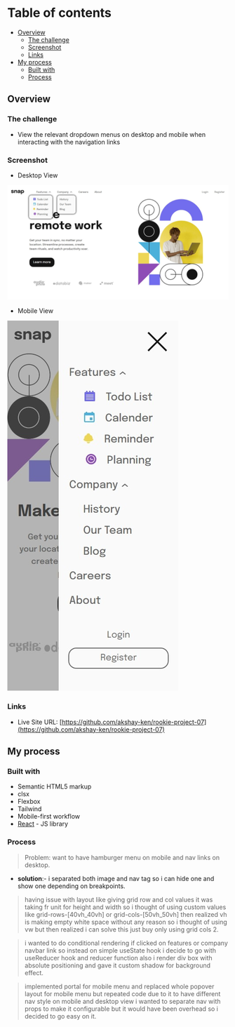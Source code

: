 # Table of contents

- [Overview](#overview)
  - [The challenge](#the-challenge)
  - [Screenshot](#screenshot)
  - [Links](#links)
- [My process](#my-process)
  - [Built with](#built-with)
  - [Process](#process)

## Overview

### The challenge

- View the relevant dropdown menus on desktop and mobile when interacting with the navigation links

### Screenshot

- Desktop View

![](./desktopView.jpeg)

- Mobile View

![](./mobileView.jpeg)

### Links

- Live Site URL: [https://github.com/akshay-ken/rookie-project-07](https://github.com/akshay-ken/rookie-project-07)

## My process

### Built with

- Semantic HTML5 markup
- clsx
- Flexbox
- Tailwind
- Mobile-first workflow
- [React](https://reactjs.org/) - JS library

### Process

> Problem: want to have hamburger menu on mobile and nav links on desktop.

- **solution**:- i separated both image and nav tag so i can hide one and show one depending on breakpoints.

> having issue with layout like giving grid row and col values it was taking fr unit for height and width so i thought of using custom values like grid-rows-[40vh_40vh] or grid-cols-[50vh_50vh] then realized vh is making empty white space without any reason so i thought of using vw but then realized i can solve this just buy only using grid cols 2.

> i wanted to do conditional rendering if clicked on features or company navbar link so instead on simple useState hook i decide to go with useReducer hook and reducer function also i render div box with absolute positioning and gave it custom shadow for background effect.

> implemented portal for mobile menu and replaced whole popover layout for mobile menu but repeated code due to it to have different nav style on mobile and desktop view i wanted to separate nav with props to make it configurable but it would have been overhead so i decided to go easy on it.
